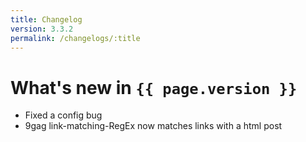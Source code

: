```yaml
---
title: Changelog
version: 3.3.2
permalink: /changelogs/:title
---
```


# What's new in `{{ page.version }}`
- Fixed a config bug
- 9gag link-matching-RegEx now matches links with a html post
